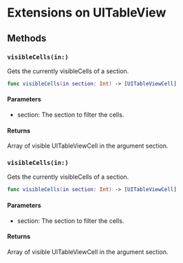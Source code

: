 # Extensions on UITableView

## Methods

### `visibleCells(in:)`

Gets the currently visibleCells of a section.

``` swift
func visibleCells(in section: Int) -> [UITableViewCell] 
```

#### Parameters

  - section: The section to filter the cells.

#### Returns

Array of visible UITableViewCell in the argument section.

### `visibleCells(in:)`

Gets the currently visibleCells of a section.

``` swift
func visibleCells(in section: Int) -> [UITableViewCell] 
```

#### Parameters

  - section: The section to filter the cells.

#### Returns

Array of visible UITableViewCell in the argument section.
